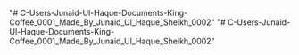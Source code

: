"# C-Users-Junaid-Ul-Haque-Documents-King-Coffee_0001_Made_By_Junaid_Ul_Haque_Sheikh_0002" 
"# C-Users-Junaid-Ul-Haque-Documents-King-Coffee_0001_Made_By_Junaid_Ul_Haque_Sheikh_0002" 
